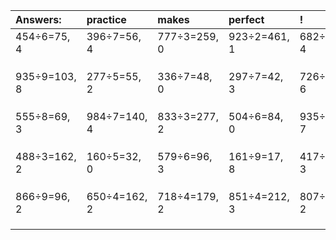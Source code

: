| Answers: | practice | makes | perfect | ! |
| :--- | :--- | :--- | :--- | :--- |
| 454÷6=75, 4 | 396÷7=56, 4 | 777÷3=259, 0 | 923÷2=461, 1 | 682÷6=113, 4 | 
|   |   |   |   |   | 
|   |   |   |   |   | 
|   |   |   |   |   | 
| 935÷9=103, 8 | 277÷5=55, 2 | 336÷7=48, 0 | 297÷7=42, 3 | 726÷9=80, 6 | 
|   |   |   |   |   | 
|   |   |   |   |   | 
|   |   |   |   |   | 
| 555÷8=69, 3 | 984÷7=140, 4 | 833÷3=277, 2 | 504÷6=84, 0 | 935÷8=116, 7 | 
|   |   |   |   |   | 
|   |   |   |   |   | 
|   |   |   |   |   | 
| 488÷3=162, 2 | 160÷5=32, 0 | 579÷6=96, 3 | 161÷9=17, 8 | 417÷9=46, 3 | 
|   |   |   |   |   | 
|   |   |   |   |   | 
|   |   |   |   |   | 
| 866÷9=96, 2 | 650÷4=162, 2 | 718÷4=179, 2 | 851÷4=212, 3 | 807÷7=115, 2 | 
|   |   |   |   |   | 
|   |   |   |   |   | 
|   |   |   |   |   | 
